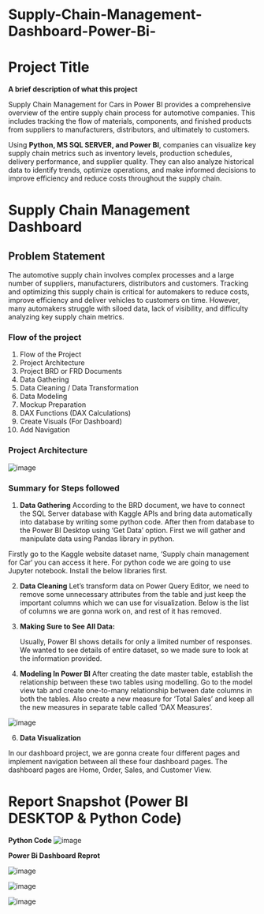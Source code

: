 # Supply-Chain-Management-Dashboard-Power-Bi-


# Project Title

**A brief description of what this project**

Supply Chain Management for Cars in Power BI provides a comprehensive overview of the entire supply chain process for automotive companies. This includes tracking the flow of materials, components, and finished products from suppliers to manufacturers, distributors, and ultimately to customers.

Using **Python, MS SQL SERVER, and Power BI**, companies can visualize key supply chain metrics such as inventory levels, production schedules, delivery performance, and supplier quality. They can also analyze historical data to identify trends, optimize operations, and make informed decisions to improve efficiency and reduce costs throughout the supply chain.

# Supply Chain Management Dashboard


## Problem Statement

The automotive supply chain involves complex processes and a large number of suppliers, manufacturers, distributors and customers. Tracking and optimizing this supply chain is critical for automakers to reduce costs, improve efficiency and deliver vehicles to customers on time. However, many automakers struggle with siloed data, lack of visibility, and difficulty analyzing key supply chain metrics.

### Flow of the project 
1. Flow of the Project
2. Project Architecture
3. Project BRD or FRD Documents
4. Data Gathering
5. Data Cleaning / Data Transformation
6. Data Modeling
7. Mockup Preparation
8. DAX Functions (DAX Calculations)
9. Create Visuals (For Dashboard)
10. Add Navigation

### Project Architecture

![image](https://github.com/MithilKothari/Supply-Chain-Management-Dashboard-Power-Bi-/assets/156261969/45a4771d-09a5-4f91-99a6-dac28bc34c7e)

### Summary for Steps followed 
1. **Data Gathering**
According to the BRD document, we have to connect the SQL Server database with Kaggle APIs and bring data automatically into database by writing some python code. After then from database to the Power BI Desktop using ‘Get Data’ option. First we will gather and manipulate data using Pandas library in python.

Firstly go to the Kaggle website dataset name, ‘Supply chain management for Car‘ you can access it here. For python code we are going to use Jupyter notebook. Install the below libraries first.

2. **Data Cleaning**
Let’s transform data on Power Query Editor, we need to remove some unnecessary attributes from the table and just keep the important columns which we can use for visualization. Below is the list of columns we are gonna work on, and rest of it has removed.

3. **Making Sure to See All Data:**
   
   Usually, Power BI shows details for only a limited number of responses. We wanted to see details of entire dataset, so we made sure to look at the information provided.

4. **Modeling In Power BI**
After creating the date master table, establish the relationship between these two tables using modelling. Go to the model view tab and create one-to-many relationship between date columns in both the tables. Also create a new measure for ‘Total Sales’ and keep all the new measures in separate table called ‘DAX Measures’.

![image](https://github.com/MithilKothari/Supply-Chain-Management-Dashboard-Power-Bi-/assets/156261969/fa1df666-5ee3-428a-b9ba-69ed47ca3ead)

6. **Data Visualization**
   
In our dashboard project, we are gonna create four different pages and implement navigation between all these four dashboard pages. The dashboard pages are Home, Order, Sales, and Customer View.

# Report Snapshot (Power BI DESKTOP & Python Code)

**Python Code**
![image](https://github.com/MithilKothari/Supply-Chain-Management-Dashboard-Power-Bi-/assets/156261969/86b0d38a-6e2b-489e-9b65-26b7a364f196)

**Power Bi Dashboard Reprot**

![image](https://github.com/MithilKothari/Supply-Chain-Management-Dashboard-Power-Bi-/assets/156261969/07fabc2b-8ca3-4e09-bea3-872282a2ab60)

![image](https://github.com/MithilKothari/Supply-Chain-Management-Dashboard-Power-Bi-/assets/156261969/54330014-c730-4c3b-95ef-128cd4d970f8)

![image](https://github.com/MithilKothari/Supply-Chain-Management-Dashboard-Power-Bi-/assets/156261969/9429623b-9896-4329-90f8-34a45b7a5994)





